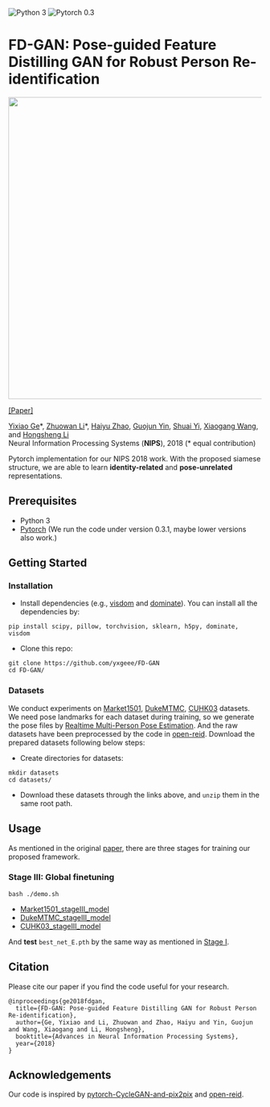 ![Python 3](https://img.shields.io/badge/python-3-green.svg) ![Pytorch 0.3](https://img.shields.io/badge/pytorch-0.3-blue.svg)
# FD-GAN: Pose-guided Feature Distilling GAN for Robust Person Re-identification

<p align="center"><img src='framework.jpg' width="600px"></p>

[[Paper]](https://arxiv.org/abs/1810.02936)

[Yixiao Ge](mailto:yxge@link.cuhk.edu.hk)\*, [Zhuowan Li](mailto:zli110@jhu.edu)\*, [Haiyu Zhao](mailto:zhaohaiyu@sensetime.com), [Guojun Yin](mailto:gjyin@mail.ustc.edu.cn), [Shuai Yi](mailto:yishuai@sensetime.com), [Xiaogang Wang](mailto:xgwang@ee.cuhk.edu.hk), and [Hongsheng Li](mailto:hsli@ee.cuhk.edu.hk)  
Neural Information Processing Systems (**NIPS**), 2018 (* equal contribution)

Pytorch implementation for our NIPS 2018 work. With the proposed siamese structure, we are able to learn **identity-related** and **pose-unrelated** representations.

## Prerequisites
- Python 3
- [Pytorch](https://pytorch.org/) (We run the code under version 0.3.1, maybe lower versions also work.)

## Getting Started

### Installation
- Install dependencies (e.g., [visdom](https://github.com/facebookresearch/visdom) and [dominate](https://github.com/Knio/dominate)). You can install all the dependencies by:
```
pip install scipy, pillow, torchvision, sklearn, h5py, dominate, visdom
```
- Clone this repo:
```
git clone https://github.com/yxgeee/FD-GAN
cd FD-GAN/
```

### Datasets
We conduct experiments on [Market1501](https://drive.google.com/open?id=1LS5_bMqv-37F14FVuziK63gz0wPyb0Hh), [DukeMTMC](https://drive.google.com/open?id=1Ujtm-Cq7lpyslBkG-rSBjkP1KVntrgSL), [CUHK03](https://drive.google.com/open?id=1R7oCwyMHYIxpRVsYm7-2REmFopP9TSXL) datasets. We need pose landmarks for each dataset during training, so we generate the pose files by [Realtime Multi-Person Pose Estimation](https://github.com/tensorboy/pytorch_Realtime_Multi-Person_Pose_Estimation). And the raw datasets have been preprocessed by the code in [open-reid](https://github.com/Cysu/open-reid). 
Download the prepared datasets following below steps:
- Create directories for datasets:
```
mkdir datasets
cd datasets/
```
- Download these datasets through the links above, and `unzip` them in the same root path.

## Usage
As mentioned in the original [paper](https://arxiv.org/abs/1810.02936), there are three stages for training our proposed framework.

### Stage III: Global finetuning
```
bash ./demo.sh
```
- [Market1501_stageIII_model](https://drive.google.com/open?id=1w8xqopW0icA3VIxZyelI9k-Fb8rRCME7)
- [DukeMTMC_stageIII_model](https://drive.google.com/open?id=1axBHUcI7JmPbw8Y_mSpMKWIY9FUfFKMI)
- [CUHK03_stageIII_model](https://drive.google.com/open?id=1q6HkDlDUIV9YNUwAggy-HI9zYQjt7Ihk)

And **test** `best_net_E.pth` by the same way as mentioned in [Stage I](#stageI).

## Citation
Please cite our paper if you find the code useful for your research.
```
@inproceedings{ge2018fdgan,
  title={FD-GAN: Pose-guided Feature Distilling GAN for Robust Person Re-identification},
  author={Ge, Yixiao and Li, Zhuowan and Zhao, Haiyu and Yin, Guojun and Wang, Xiaogang and Li, Hongsheng},
  booktitle={Advances in Neural Information Processing Systems},
  year={2018}
}
```

## Acknowledgements
Our code is inspired by [pytorch-CycleGAN-and-pix2pix](https://github.com/junyanz/pytorch-CycleGAN-and-pix2pix) and [open-reid](https://github.com/Cysu/open-reid).
